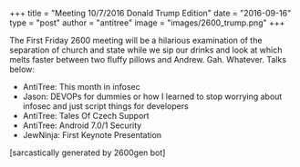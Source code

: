 +++
title = "Meeting 10/7/2016 Donald Trump Edition"
date = "2016-09-16"
type = "post"
author = "antitree"
image = "images/2600_trump.png"
+++


The First Friday 2600 meeting will be a hilarious examination of the
separation of church and state while we sip our drinks and look at which
melts faster between two fluffy pillows and Andrew. Gah. Whatever.
Talks below:

* AntiTree: This month in infosec
* Jason: DEVOPs for dummies or how I learned to stop worrying about infosec and just script things for developers
* AntiTree: Tales Of Czech Support
* AntiTree: Android 7.0/1 Security
* JewNinja: First Keynote Presentation

[sarcastically generated by 2600gen bot]
